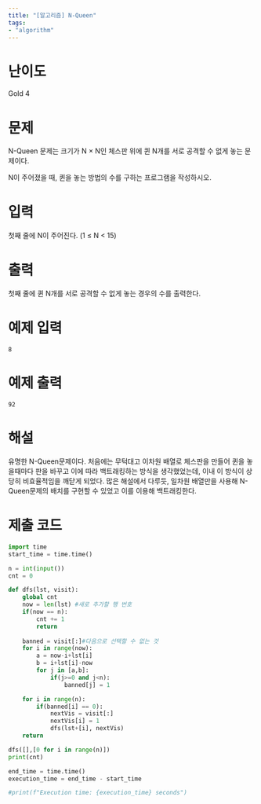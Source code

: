 ```yaml
---
title: "[알고리즘] N-Queen"
tags:
- "algorithm"
---
```


# 난이도
Gold 4

# 문제
N-Queen 문제는 크기가 N × N인 체스판 위에 퀸 N개를 서로 공격할 수 없게 놓는 문제이다.

N이 주어졌을 때, 퀸을 놓는 방법의 수를 구하는 프로그램을 작성하시오.

# 입력
첫째 줄에 N이 주어진다. (1 ≤ N < 15)

# 출력
첫째 줄에 퀸 N개를 서로 공격할 수 없게 놓는 경우의 수를 출력한다.

# 예제 입력
```
8
```

# 예제 출력
```
92
```

# 해설
유명한 N-Queen문제이다. 처음에는 무턱대고 이차원 배열로 체스판을 만들어 퀸을 놓을때마다 판을 바꾸고 이에 따라 백트래킹하는 방식을 생각했었는데, 이내 이 방식이 상당히 비효율적임을 깨닫게 되었다. 많은 해설에서 다루듯, 일차원 배열만을 사용해 N-Queen문제의 배치를 구현할 수 있었고 이를 이용해 백트래킹한다.

# 제출 코드
```py
import time
start_time = time.time()

n = int(input())
cnt = 0

def dfs(lst, visit):
    global cnt
    now = len(lst) #새로 추가할 행 번호
    if(now == n):
        cnt += 1
        return
    
    banned = visit[:]#다음으로 선택할 수 없는 것
    for i in range(now):
        a = now-i+lst[i]
        b = i+lst[i]-now
        for j in [a,b]:
            if(j>=0 and j<n):
                banned[j] = 1

    for i in range(n):
        if(banned[i] == 0):
            nextVis = visit[:]
            nextVis[i] = 1
            dfs(lst+[i], nextVis)
    return

dfs([],[0 for i in range(n)])
print(cnt)

end_time = time.time()
execution_time = end_time - start_time

#print(f"Execution time: {execution_time} seconds")
```